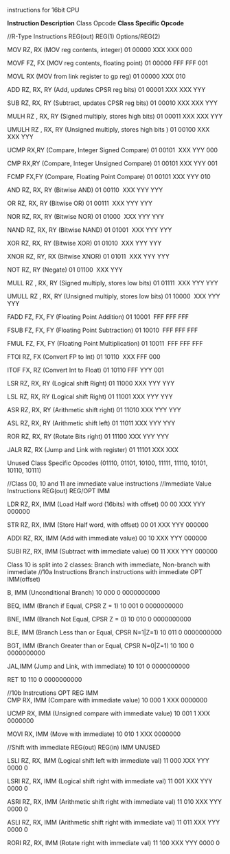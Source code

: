 instructions for 16bit CPU

**Instruction        Description**                                  Class Opcode 	**Class Specific Opcode**

//R-Type Instructions                                                                                                   REG(out)    REG(1)  Options/REG(2)

MOV RZ, RX         (MOV reg contents,  integer)                      01		            00000                           XXX         XXX         000

MOVF FZ, FX        (MOV reg contents,  floating point)               01		            00000                           FFF         FFF         001

MOVL RX            (MOV from link register to gp reg)                01                 00000                           XXX                     010

ADD RZ, RX, RY     (Add, updates CPSR reg bits)                      01		            00001                           XXX         XXX         YYY

SUB RZ, RX, RY     (Subtract, updates CPSR reg bits)     	         01		            00010	                        XXX         XXX         YYY

MULH RZ , RX, RY   (Signed multiply, stores high bits)	             01		            00011                           XXX         XXX         YYY

UMULH RZ , RX, RY  (Unsigned multiply, stores high bits )            01		            00100                           XXX         XXX         YYY

UCMP RX,RY         (Compare, Integer Signed Compare)                 01		            00101                           XXX         YYY         000

CMP RX,RY          (Compare, Integer Unsigned Compare)               01		            00101                           XXX         YYY         001

FCMP FX,FY         (Compare, Floating Point Compare)                 01		            00101                           XXX         YYY         010

AND RZ, RX, RY     (Bitwise AND)                                     01		            00110                           XXX         YYY         YYY

OR  RZ, RX, RY     (Bitwise OR)                                      01		            00111                           XXX         YYY         YYY

NOR RZ, RX, RY     (Bitwise NOR)                                     01		            01000                           XXX         YYY         YYY

NAND RZ, RX, RY    (Bitwise NAND)                                    01		            01001                           XXX         YYY         YYY

XOR RZ, RX, RY     (Bitwise XOR)                                     01		            01010                           XXX         YYY         YYY

XNOR RZ, RY, RX    (Bitwise XNOR)                                    01		            01011                           XXX         YYY         YYY

NOT  RZ, RY        (Negate)                                          01		            01100                           XXX         YYY

MULL RZ , RX, RY   (Signed multiply, stores low bits)	             01		            01111                           XXX         YYY         YYY

UMULL RZ , RX, RY  (Unsigned multiply, stores low bits)              01		            10000                           XXX         YYY         YYY

FADD FZ, FX, FY    (Floating Point Addition)			             01                 10001                           FFF         FFF         FFF

FSUB FZ, FX, FY    (Floating Point Subtraction)                      01                 10010                           FFF         FFF         FFF

FMUL FZ, FX, FY    (Floating Point Multiplication)		             01                 10011                           FFF         FFF         FFF

FTOI RZ, FX        (Convert FP to Int)                               01                 10110                           XXX         FFF         000

ITOF FX, RZ        (Convert Int to Float)                            01                 10110                           FFF         YYY         001

LSR  RZ, RX, RY    (Logical shift Right)                             01                 11000                           XXX         YYY         YYY

LSL  RZ, RX, RY    (Logical shift Right)                             01                 11001                           XXX         YYY         YYY

ASR  RZ, RX, RY    (Arithmetic shift right)                          01                 11010                           XXX         YYY         YYY

ASL  RZ, RX, RY    (Arithmetic shift left)                           01                 11011                           XXX         YYY         YYY

ROR  RZ, RX, RY    (Rotate Bits right)                               01                 11100                           XXX         YYY         YYY

JALR RZ, RX        (Jump and Link with register)                     01                 11101                           XXX         XXX                  




Unused Class Specific Opcodes (01110, 01101, 10100, 11111, 11110, 10101, 10110, 10111)


//Class 00, 10 and 11 are immediate value instructions 
//Immediate Value Instructions                                                                                          REG(out)  REG/OPT      IMM

LDR  RZ, RX, IMM   (Load Half word (16bits) with offset)             00                 00				                XXX	        YYY        000000

STR  RZ, RX, IMM   (Store Half word, with offset)                    00                 01                              XXX         YYY        000000

ADDI RZ, RX, IMM   (Add with immediate value)                        00                 10                              XXX         YYY        000000

SUBI RZ, RX, IMM   (Subtract with immediate value)                   00                 11                              XXX         YYY        000000
                                      

Class 10 is split into 2 classes: Branch with immediate, Non-branch with immediate
//10a Instructions Branch instructions with immediate                                                               OPT  IMM(offset)    

B, IMM          (Unconditional Branch)                               10                 000                         0    0000000000     

BEQ, IMM        (Branch if Equal, CPSR Z = 1)                        10                 001                         0    0000000000     

BNE, IMM        (Branch Not Equal, CPSR Z = 0)                       10                 010                         0    0000000000      

BLE, IMM        (Branch Less than or Equal, CPSR N=1|Z=1)            10                 011                         0    0000000000     

BGT, IMM        (Branch Greater than or Equal, CPSR N=0|Z=1)         10                 100                         0    0000000000  

JAL,IMM         (Jump and Link, with immediate)                      10                 101                         0    0000000000

RET                                                                  10                 110                         0    0000000000


//10b Instrcutions                                                                                                  OPT    REG            IMM     
CMP RX, IMM        (Compare with immediate value)                    10                 000                         1      XXX            0000000 

UCMP RX, IMM       (Unsigned compare with immediate value)           10                 001                         1      XXX            0000000  

MOVI RX, IMM       (Move with immediate)                             10                 010                         1      XXX            0000000
 

//Shift with immediate                                                                                                REG(out)    REG(in)    IMM    UNUSED

LSLI RZ, RX, IMM   (Logical shift left with immediate val)           11                 000			                 	XXX	        YYY        0000   0

LSRI RZ, RX, IMM   (Logical shift right with immediate val)          11                 001                             XXX         YYY        0000   0

ASRI RZ, RX, IMM   (Arithmetic shift right with immediate val)       11                 010                             XXX         YYY        0000   0

ASLI RZ, RX, IMM   (Arithmetic shift right with immediate val)       11                 011                             XXX         YYY        0000   0

RORI RZ, RX, IMM   (Rotate right with immediate val)                 11                 100                             XXX         YYY        0000   0

